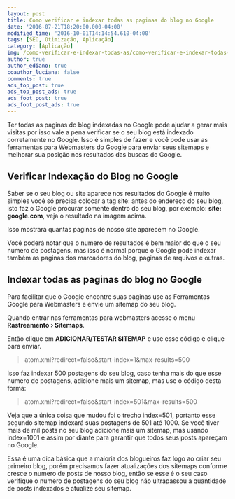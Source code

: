 ```yaml
---
layout: post
title: Como verificar e indexar todas as paginas do blog no Google
date: '2016-07-21T18:20:00.000-04:00'
modified_time: '2016-10-01T14:14:54.610-04:00'
tags: [SEO, Otimização, Aplicação]
category: [Aplicação]
img: /como-verificar-e-indexar-todas-as/como-verificar-e-indexar-todas-as.png
author: true
author_ediano: true
coauthor_luciana: false
comments: true
ads_top_post: true
ads_top_post_ads: true
ads_foot_post: true
ads_foot_post_ads: true
---
```


Ter todas as paginas do blog indexadas no Google pode ajudar a gerar mais visitas por isso vale a pena verificar se o seu blog está indexado corretamente no Google. Isso é simples de fazer e você pode usar as ferramentas para <a href="http://www.google.com/webmasters" rel="nofollow" target="_blank">Webmasters</a> do Google para enviar seus sitemaps e melhorar sua posição nos resultados das buscas do Google.

## Verificar Indexação do Blog no Google
Saber se o seu blog ou site aparece nos resultados do Google é muito simples você só precisa colocar a tag site: antes do endereço do seu blog, isto faz o Google procurar somente dentro do seu blog, por exemplo: **site: google.com**, veja o resultado na imagem acima.

Isso mostrará quantas paginas de nosso site aparecem no Google.

Você poderá notar que o numero de resultados é bem maior do que o seu numero de postagens, mas isso é normal porque o Google pode indexar também as paginas dos marcadores do blog, paginas de arquivos e outras.

## Indexar todas as paginas do blog no Google
Para facilitar que o Google encontre suas paginas use as Ferramentas Google para Webmasters e envie um sitemap do seu blog.

Quando entrar nas ferramentas para webmasters acesse o menu **Rastreamento › Sitemaps**.

Então clique em **ADICIONAR/TESTAR SITEMAP** e use esse código e clique para enviar.

> atom.xml?redirect=false&amp;start-index=1&amp;max-results=500

Isso faz indexar 500 postagens do seu blog, caso tenha mais do que esse numero de postagens, adicione mais um sitemap, mas use o código desta forma:

> atom.xml?redirect=false&amp;start-index=501&amp;max-results=500

Veja que a única coisa que mudou foi o trecho index=501, portanto esse segundo sitemap indexará suas postagens de 501 até 1000. Se você tiver mais de mil posts no seu blog adicione mais um sitemap, mas usando index=1001 e assim por diante para garantir que todos seus posts apareçam no Google.

Essa é uma dica básica que a maioria dos blogueiros faz logo ao criar seu primeiro blog, porém precisamos fazer atualizações dos sitemaps conforme cresce o numero de posts de nosso blog, então se esse é o seu caso verifique o numero de postagens do seu blog não ultrapassou a quantidade de posts indexados e atualize seu sitemap.